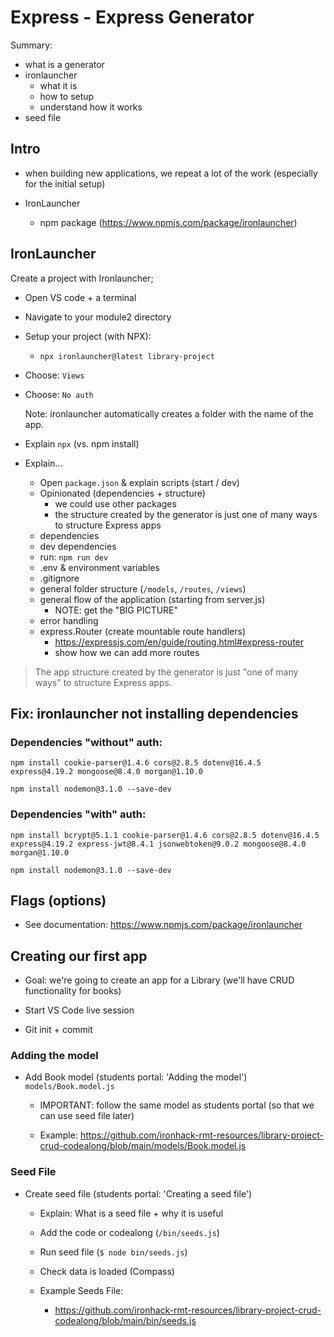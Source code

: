 

# Express - Express Generator


Summary:
- what is a generator
- ironlauncher
  - what it is
  - how to setup
  - understand how it works
- seed file




## Intro

- when building new applications, we repeat a lot of the work (especially for the initial setup)

- IronLauncher
  - npm package (https://www.npmjs.com/package/ironlauncher)




## IronLauncher

Create a project with Ironlauncher;

- Open VS code + a terminal
- Navigate to your module2 directory

- Setup your project (with NPX):

  <!-- OLD `npx --yes ironlauncher library-project` -->
  - `npx ironlauncher@latest library-project`
      <!-- note: students get a message "do you want to install 0.39..." choose yes -->


- Choose: `Views`
- Choose: `No auth`


    <!-- 
      with Auth:
      npx  --yes  ironlauncher@latest  our-cool-project-backend  --auth   --json
    -->


    Note: ironlauncher automatically creates a folder with the name of the app.


- Explain `npx` (vs. npm install)

- Explain...
  - Open `package.json` & explain scripts (start / dev)
  - Opinionated (dependencies + structure)
    - we could use other packages
    - the structure created by the generator is just one of many ways to structure Express apps
  - dependencies
  - dev dependencies
  - run: `npm run dev`
  - .env & environment variables
    <!-- IMPORTANT: explain `environment variables` here -->
  - .gitignore
  - general folder structure (`/models`, `/routes`, `/views`)
  - general flow of the application (starting from server.js)
    - NOTE: get the "BIG PICTURE"
  - error handling
  - express.Router (create mountable route handlers)
    - https://expressjs.com/en/guide/routing.html#express-router
    - show how we can add more routes



> The app structure created by the generator is just "one of many ways" to structure Express apps.



## Fix: ironlauncher not installing dependencies


### Dependencies "without" auth:

```shell
npm install cookie-parser@1.4.6 cors@2.8.5 dotenv@16.4.5 express@4.19.2 mongoose@8.4.0 morgan@1.10.0

npm install nodemon@3.1.0 --save-dev
```



### Dependencies "with" auth:

```shell
npm install bcrypt@5.1.1 cookie-parser@1.4.6 cors@2.8.5 dotenv@16.4.5 express@4.19.2 express-jwt@8.4.1 jsonwebtoken@9.0.2 mongoose@8.4.0 morgan@1.10.0

npm install nodemon@3.1.0 --save-dev
```






## Flags (options)

- See documentation: https://www.npmjs.com/package/ironlauncher




## Creating our first app

- Goal: we're going to create an app for a Library (we'll have CRUD functionality for books)

- Start VS Code live session

- Git init + commit

<!-- @Luis: create initial commit + push -->



### Adding the model

- Add Book model (students portal: 'Adding the model')
  `models/Book.model.js`

  - IMPORTANT: follow the same model as students portal (so that we can use seed file later)

  - Example: https://github.com/ironhack-rmt-resources/library-project-crud-codealong/blob/main/models/Book.model.js


### Seed File

- Create seed file (students portal: 'Creating a seed file')
  - Explain: What is a seed file + why it is useful
  - Add the code or codealong (`/bin/seeds.js`)
  - Run seed file (`$ node bin/seeds.js`)
  - Check data is loaded (Compass)

  - Example Seeds File: 
    - https://github.com/ironhack-rmt-resources/library-project-crud-codealong/blob/main/bin/seeds.js



    <!--
    @Luis: drop DB library-project (from previous cohorts)
    -->



